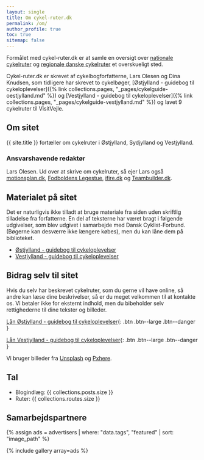 ```yaml
---
layout: single
title: Om cykel-ruter.dk
permalink: /om/
author_profile: true
toc: true
sitemap: false
---
```


Formålet med cykel-ruter.dk er at samle en oversigt over [nationale cykelruter](/nationale-cykelruter/) og [regionale danske cykelruter](/regionale-cykelruter/) et overskueligt sted.

Cykel-ruter.dk er skrevet af cykelbogforfatterne, Lars Olesen og Dina Knudsen, som tidligere har skrevet to cykelbøger, [Østjylland - guidebog til cykeloplevelser]({% link collections.pages, "_pages/cykelguide-oestjylland.md" %}) og [Vestjylland - guidebog til cykeloplevelser]({% link collections.pages, "_pages/cykelguide-vestjylland.md" %}) og lavet 9 cykelruter til VisitVejle.

## Om sitet

{{ site.title }} fortæller om cykelruter i Østjylland, Sydjylland og Vestjylland.

### Ansvarshavende redaktør

Lars Olesen. Ud over at skrive om cykelruter, så ejer Lars også [motionsplan.dk](https://www.motionsplan.dk), [Fodboldens Legestue](https://www.legestue.net), [ifire.dk](https://www.ifire.dk) og [Teambuilder.dk](https://www.teambuilder.dk).

## Materialet på sitet

Det er naturligvis ikke tilladt at bruge materiale fra siden uden skriftlig tilladelse fra forfatterne. En del af teksterne har været bragt i følgende udgivelser, som blev udgivet i samarbejde med Dansk Cyklist-Forbund. (Bøgerne kan desværre ikke længere købes), men du kan låne dem på biblioteket.

- [Østjylland - guidebog til cykeloplevelser](https://bibliotek.dk/da/work/870970-basis%3A26917603)
- [Vestjylland - guidebog til cykeloplevelser](https://bibliotek.dk/da/work/870970-basis%3A26918979)

## Bidrag selv til sitet

Hvis du selv har beskrevet cykelruter, som du gerne vil have online, så andre kan læse dine beskrivelser, så er du meget velkommen til at kontakte os. Vi betaler ikke for eksternt indhold, men du bibeholder selv rettighederne til dine tekster og billeder.

[Lån Østjylland - guidebog til cykeloplevelser](https://bibliotek.dk/da/work/870970-basis%3A26917603){: .btn .btn--large .btn--danger }

[Lån Vestjylland - guidebog til cykeloplevelser](https://bibliotek.dk/da/work/870970-basis%3A26918979){: .btn .btn--large .btn--danger }

Vi bruger billeder fra [Unsplash](https://unsplash.com) og [Pxhere](https://pxhere.com/).

## Tal

- Blogindlæg: {{ collections.posts.size }}
- Ruter: {{ collections.routes.size }}

## Samarbejdspartnere

{% assign ads = advertisers | where: "data.tags", "featured" | sort: "image_path" %}

{% include gallery array=ads %}
